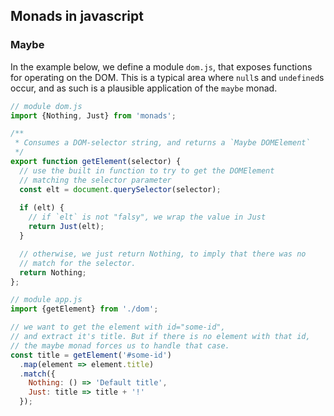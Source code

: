 ## Monads in javascript

### Maybe

In the example below, we define a module `dom.js`, that exposes
functions for operating on the DOM. This is a typical area where
`null`s and `undefined`s occur, and as such is a plausible application
of the `maybe` monad.

```javascript
// module dom.js
import {Nothing, Just} from 'monads';

/**
 * Consumes a DOM-selector string, and returns a `Maybe DOMElement`
 */
export function getElement(selector) {
  // use the built in function to try to get the DOMElement
  // matching the selector parameter
  const elt = document.querySelector(selector);
  
  if (elt) {
    // if `elt` is not "falsy", we wrap the value in Just
    return Just(elt);
  }

  // otherwise, we just return Nothing, to imply that there was no
  // match for the selector.
  return Nothing;
};
```

```javascript
// module app.js
import {getElement} from './dom';

// we want to get the element with id="some-id",
// and extract it's title. But if there is no element with that id,
// the maybe monad forces us to handle that case.
const title = getElement('#some-id')
  .map(element => element.title)
  .match({
    Nothing: () => 'Default title',
    Just: title => title + '!'
  });
```
